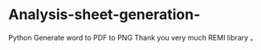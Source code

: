 # Analysis-sheet-generation-
Python Generate word to PDF to PNG 
Thank you very much REMI library 。
